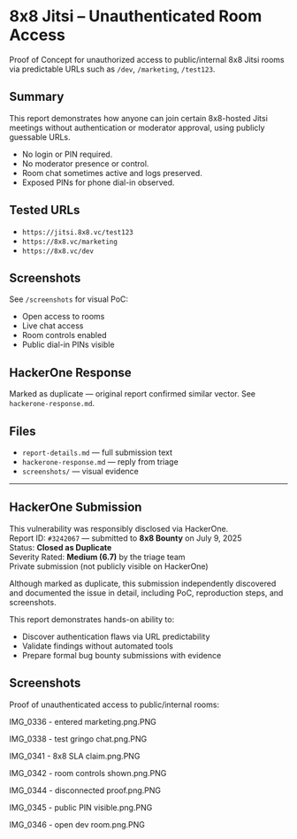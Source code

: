 # 8x8 Jitsi – Unauthenticated Room Access

Proof of Concept for unauthorized access to public/internal 8x8 Jitsi rooms via predictable URLs such as `/dev`, `/marketing`, `/test123`.

##  Summary

This report demonstrates how anyone can join certain 8x8-hosted Jitsi meetings without authentication or moderator approval, using publicly guessable URLs.

- No login or PIN required.
- No moderator presence or control.
- Room chat sometimes active and logs preserved.
- Exposed PINs for phone dial-in observed.

##  Tested URLs

- `https://jitsi.8x8.vc/test123`
- `https://8x8.vc/marketing`
- `https://8x8.vc/dev`

##  Screenshots

See `/screenshots` for visual PoC:
- Open access to rooms
- Live chat access
- Room controls enabled
- Public dial-in PINs visible

##  HackerOne Response

Marked as duplicate — original report confirmed similar vector. See `hackerone-response.md`.

##  Files

- `report-details.md` — full submission text
- `hackerone-response.md` — reply from triage
- `screenshots/` — visual evidence

---

##  HackerOne Submission

 This vulnerability was responsibly disclosed via HackerOne.  
 Report ID: `#3242067` — submitted to **8x8 Bounty** on July 9, 2025  
 Status: **Closed as Duplicate**  
 Severity Rated: **Medium (6.7)** by the triage team  
 Private submission (not publicly visible on HackerOne)

Although marked as duplicate, this submission independently discovered and documented the issue in detail, including PoC, reproduction steps, and screenshots.

 This report demonstrates hands-on ability to:
- Discover authentication flaws via URL predictability
- Validate findings without automated tools
- Prepare formal bug bounty submissions with evidence

##  Screenshots

 Proof of unauthenticated access to public/internal rooms:

IMG_0336 - entered marketing.png.PNG

IMG_0338 - test gringo chat.png.PNG

IMG_0341 - 8x8 SLA claim.png.PNG

IMG_0342 - room controls shown.png.PNG

IMG_0344 - disconnected proof.png.PNG

IMG_0345 - public PIN visible.png.PNG

IMG_0346 - open dev room.png.PNG
